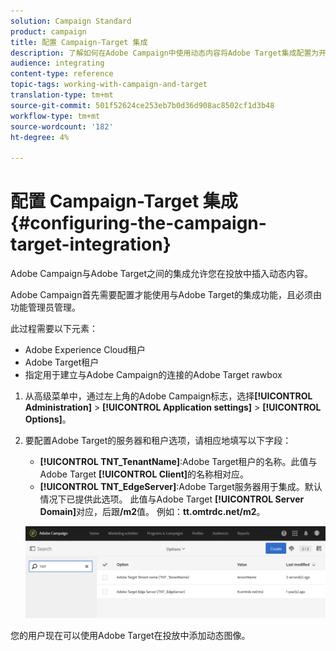 ```yaml
---
solution: Campaign Standard
product: campaign
title: 配置 Campaign-Target 集成
description: 了解如何在Adobe Campaign中使用动态内容将Adobe Target集成配置为开始。
audience: integrating
content-type: reference
topic-tags: working-with-campaign-and-target
translation-type: tm+mt
source-git-commit: 501f52624ce253eb7b0d36d908ac8502cf1d3b48
workflow-type: tm+mt
source-wordcount: '182'
ht-degree: 4%

---
```



# 配置 Campaign-Target 集成{#configuring-the-campaign-target-integration}

Adobe Campaign与Adobe Target之间的集成允许您在投放中插入动态内容。

Adobe Campaign首先需要配置才能使用与Adobe Target的集成功能，且必须由功能管理员管理。

此过程需要以下元素：

* Adobe Experience Cloud租户
* Adobe Target租户
* 指定用于建立与Adobe Campaign的连接的Adobe Target rawbox

1. 从高级菜单中，通过左上角的Adobe Campaign标志，选择&#x200B;**[!UICONTROL Administration]** > **[!UICONTROL Application settings]** > **[!UICONTROL Options]**。
1. 要配置Adobe Target的服务器和租户选项，请相应地填写以下字段：

   * **[!UICONTROL TNT_TenantName]**:Adobe Target租户的名称。此值与Adobe Target **[!UICONTROL Client]**&#x200B;的名称相对应。
   * **[!UICONTROL TNT_EdgeServer]**:Adobe Target服务器用于集成。默认情况下已提供此选项。 此值与Adobe Target **[!UICONTROL Server Domain]**&#x200B;对应，后跟&#x200B;**/m2**&#x200B;值。 例如：**tt.omtrdc.net/m2**。

   ![](assets/tar_options.png)

您的用户现在可以使用Adobe Target在投放中添加动态图像。
